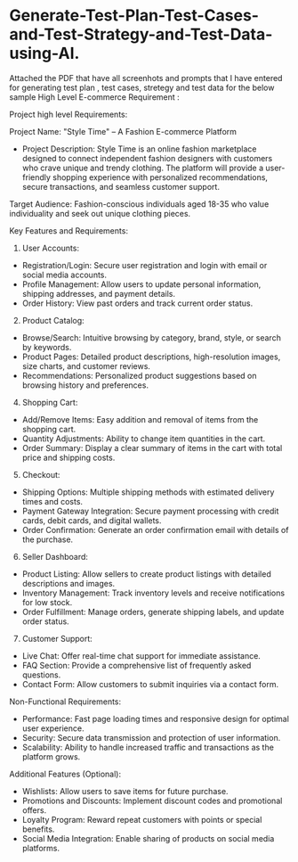 # Generate-Test-Plan-Test-Cases-and-Test-Strategy-and-Test-Data-using-AI.


Attached the PDF that have all screenhots and prompts that I have entered for generating test plan , test cases, stretegy and test data for the below sample High Level E-commerce Requirement : 

Project high level Requirements:

Project Name: "Style Time" – A Fashion E-commerce Platform
- Project Description: Style Time is an online fashion marketplace designed to connect independent fashion designers with customers who crave unique and trendy clothing. 
The platform will provide a user-friendly shopping experience with personalized recommendations, secure transactions, and seamless customer support. 

Target Audience: Fashion-conscious individuals aged 18-35 who value individuality and seek out unique clothing pieces.

Key Features and Requirements:
1. User Accounts:
  - Registration/Login: Secure user registration and login with email or social media accounts.
  - Profile Management: Allow users to update personal information, shipping addresses, and payment details.
  - Order History: View past orders and track current order status.


2. Product Catalog:
  - Browse/Search: Intuitive browsing by category, brand, style, or search by keywords.
  - Product Pages: Detailed product descriptions, high-resolution images, size charts, and customer reviews.
  - Recommendations: Personalized product suggestions based on browsing history and preferences.


4. Shopping Cart:
  - Add/Remove Items: Easy addition and removal of items from the shopping cart.
  - Quantity Adjustments: Ability to change item quantities in the cart.
  - Order Summary: Display a clear summary of items in the cart with total price and shipping costs.


5. Checkout:
  - Shipping Options: Multiple shipping methods with estimated delivery times and costs.
  - Payment Gateway Integration: Secure payment processing with credit cards, debit cards, and digital wallets.
  - Order Confirmation: Generate an order confirmation email with details of the purchase.


6. Seller Dashboard:
  - Product Listing: Allow sellers to create product listings with detailed descriptions and images.
  - Inventory Management: Track inventory levels and receive notifications for low stock.
  - Order Fulfillment: Manage orders, generate shipping labels, and update order status.


7. Customer Support:
  - Live Chat: Offer real-time chat support for immediate assistance.
  - FAQ Section: Provide a comprehensive list of frequently asked questions.
  - Contact Form: Allow customers to submit inquiries via a contact form.


Non-Functional Requirements:
  - Performance: Fast page loading times and responsive design for optimal user experience.
  - Security: Secure data transmission and protection of user information.
  - Scalability: Ability to handle increased traffic and transactions as the platform grows.


Additional Features (Optional):
  - Wishlists: Allow users to save items for future purchase.
  - Promotions and Discounts: Implement discount codes and promotional offers.
  - Loyalty Program: Reward repeat customers with points or special benefits.
  - Social Media Integration: Enable sharing of products on social media platforms.

